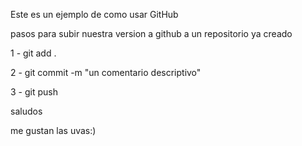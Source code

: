 Este es un ejemplo de como usar GitHub

pasos para subir nuestra version a github a un repositorio ya creado

1 - git add .

2 - git commit -m "un comentario descriptivo"


3 - git push

  saludos


  me gustan las uvas:)
